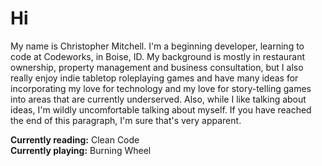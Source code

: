 # Hi

My name is Christopher Mitchell. I'm a beginning developer, learning to code at Codeworks, in Boise, ID. My background is mostly in restaurant ownership, property management and business consultation, but I also really enjoy indie tabletop roleplaying games and have many ideas for incorporating my love for technology and my love for story-telling games into areas that are currently underserved. Also, while I like talking about ideas, I'm wildly uncomfortable talking about myself. If you have reached the end of this paragraph, I'm sure that's very apparent.

**Currently reading:** Clean Code  
**Currently playing:** Burning Wheel
